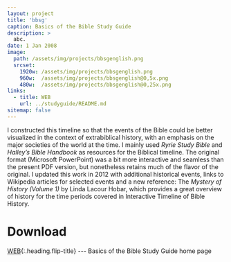 ```yaml
---
layout: project
title: 'bbsg'
caption: Basics of the Bible Study Guide
description: >
  abc.
date: 1 Jan 2008
image: 
  path: /assets/img/projects/bbsgenglish.png
  srcset: 
    1920w: /assets/img/projects/bbsgenglish.png
    960w:  /assets/img/projects/bbsgenglish@0,5x.png
    480w:  /assets/img/projects/bbsgenglish@0,25x.png
links:
  - title: WEB
    url: ../studyguide/README.md
sitemap: false
---
```


I constructed this timeline so that the events of the Bible could be better visualized in the context of extrabiblical history, with an emphasis on the major societies of the world at the time. I mainly used *Ryrie Study Bible* and *Halley’s Bible Handbook* as resources for the Biblical timeline. The original format (Microsoft PowerPoint) was a bit more interactive and seamless than the present PDF version, but nonetheless retains much of the flavor of the original. I updated this work in 2012 with additional historical events, links to Wikipedia articles for selected events and a new reference: The *Mystery of History (Volume 1)* by Linda Lacour Hobar, which provides a great overview of history for the time periods covered in Interactive Timeline of Bible History.

# Download
[WEB](../studyguide/README.md){:.heading.flip-title} --- Basics of the Bible Study Guide home page